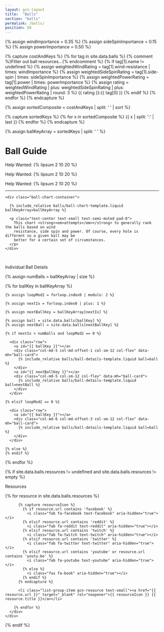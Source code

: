 ```yaml
---
layout: gcn-layout
title:  "Balls"
section: "balls"
permalink: /balls/
position: 50
---
```


{% assign windImportance = 0.35 %}
{% assign sideSpinImportance = 0.15 %}
{% assign powerImportance = 0.50 %}

{% capture costAndKeys %}
  {% for tag in site.data.balls %}
    {% comment %}Filter out ball resources...{% endcomment %}
    {% if tag[1].name != undefined %}
      {% assign weightedWindRating = tag[1].wind-resistance | times: windImportance %}
      {% assign weightedSideSpinRating = tag[1].side-spin | times: sideSpinImportance %}
      {% assign weightedPowerRating = tag[1].power | times: powerImportance %}
      {% assign rating = weightedWindRating | plus: weightedSideSpinRating | plus: weightedPowerRating | round: 3 %}
      {{ rating }}:{{ tag[0] }}
    {% endif %}
  {% endfor %}
{% endcapture %}

{% assign sortedComposite = costAndKeys | split: ' ' | sort %}

{% capture sortedKeys %}
  {% for x in sortedComposite %}
    {{ x | split: ':' | last }}
  {% endfor %}
{% endcapture %}

{% assign ballKeyArray = sortedKeys | split: ' ' %}

<div class="row">
  <div class="col-md-5 col-md-offset-1 col-sm-12">
    <h1 class="gcn-page-header">Ball Guide</h1>
    <p class="text-prototype">
      Help Wanted: {% lipsum 2 10 20 %}
    </p>
    <p class="text-prototype">
      Help Wanted: {% lipsum 2 10 20 %}
    </p>
    <p class="text-prototype">
      Help Wanted: {% lipsum 2 10 20 %}
    </p>

  </div>
  <div class="col-sm-12 visible-sm visible-xs">
    <hr>
  </div>
  <div class="col-md-5 col-sm-12">

    <div class="ball-chart-container">

      {% include_relative balls/ball-chart-template.liquid ballKeyArray=ballKeyArray %}

      <p class="text-center text-small text-semi-muted pad-8">
        This chart <strong><em>attempts</em></strong> to generally rank the balls based on wind
        resistance, side spin and power. Of course, every hole is different so a given ball may be
        better for a certain set of circumstances.
      </p>
    </div>

  </div>
</div>

<br>

<p class="lead text-center">Individual Ball Details</p>

<div>

  {% assign numBalls = ballKeyArray | size %}

  {% for ballKey in ballKeyArray %}

    {% assign loopMod2 = forloop.index0 | modulo: 2 %}

    {% assign nextIx = forloop.index0 | plus: 1 %}

    {% assign nextBallKey = ballKeyArray[nextIx] %}

    {% assign ball = site.data.balls[ballKey] %}
    {% assign nextBall = site.data.balls[nextBallKey] %}

    {% if nextIx < numBalls and loopMod2 == 0 %}

      <div class="row">
        <a id="{{ ballKey }}"></a>
        <div class="col-md-5 col-md-offset-1 col-sm-12 col-flex" data-mh="ball-card">
          {% include_relative balls/ball-details-template.liquid ball=ball %}
        </div>
        <a id="{{ nextBallKey }}"></a>
        <div class="col-md-5 col-sm-12 col-flex" data-mh="ball-card">
          {% include_relative balls/ball-details-template.liquid ball=nextBall %}
        </div>
      </div>

    {% elsif loopMod2 == 0 %}

      <div class="row">
        <a id="{{ ballKey }}"></a>
        <div class="col-md-6 col-md-offset-3 col-sm-12 col-flex" data-mh="ball-card">
          {% include_relative balls/ball-details-template.liquid ball=ball %}
        </div>
      </div>

    {% else %}
    {% endif %}

  {% endfor %}

</div>

{% if site.data.balls.resources != undefined and site.data.balls.resources != empty %}

  <div class="row">
    <div class="col-lg-8 col-lg-offset-2 col-md-10 col-md-offset-1 col-sm-12">
      <p class="lead text-center">Resources</p>
      <div class="list-group">
        {% for resource in site.data.balls.resources %}

          {% capture resourceIcon %}
            {% if resource.url contains 'facebook' %}
              <i class="fab fa-facebook text-facebook" aria-hidden="true"></i>
            {% elsif resource.url contains 'reddit' %}
              <i class="fab fa-reddit text-reddit" aria-hidden="true"></i>
            {% elsif resource.url contains 'twitch' %}
              <i class="fab fa-twitch text-twitch" aria-hidden="true"></i>
            {% elsif resource.url contains 'twitter' %}
              <i class="fab fa-twitter text-twitter" aria-hidden="true"></i>
            {% elsif resource.url contains 'youtube' or resource.url contains 'youtu.be' %}
              <i class="fab fa-youtube text-youtube" aria-hidden="true"></i>
            {% else %}
              <i class="fas fa-book" aria-hidden="true"></i>
            {% endif %}
          {% endcapture %}

          <li class="list-group-item gcn-resource text-small"><a href="{{ resource.url }}" target="_blank" rel="noopener">{{ resourceIcon }} {{ resource.title }}</a></li>

        {% endfor %}
      </div>
    </div>
  </div>

{% endif %}
